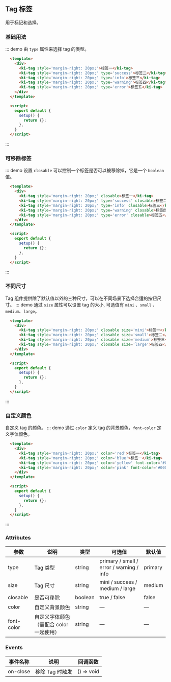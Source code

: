 ## Tag 标签
用于标记和选择。

### 基础用法
::: demo 由 `type` 属性来选择 tag 的类型。
```html
  <template>
    <div>
      <ki-tag style='margin-right: 20px;'>标签一</ki-tag>
      <ki-tag style='margin-right: 20px;' type='success'>标签二</ki-tag>
      <ki-tag style='margin-right: 20px;' type='info'>标签三</ki-tag>
      <ki-tag style='margin-right: 20px;' type='warning'>标签四</ki-tag>
      <ki-tag style='margin-right: 20px;' type='error'>标签五</ki-tag>
    </div>
  </template>

  <script>
    export default {
      setup() {
        return {};
      },
    }
  </script>
```
:::

### 可移除标签
::: demo 设置 `closable` 可以控制一个标签是否可以被移除掉，它是一个 `boolean` 值。
```html
  <template>
    <div>
      <ki-tag style='margin-right: 20px;' closable>标签一</ki-tag>
      <ki-tag style='margin-right: 20px;' type='success' closable>标签二</ki-tag>
      <ki-tag style='margin-right: 20px;' type='info' closable>标签三</ki-tag>
      <ki-tag style='margin-right: 20px;' type='warning' closable>标签四</ki-tag>
      <ki-tag style='margin-right: 20px;' type='error' closable>标签五</ki-tag>
    </div>
  </template>

  <script>
    export default {
      setup() {
        return {};
      },
    }
  </script>
```
:::

### 不同尺寸
Tag 组件提供除了默认值以外的三种尺寸，可以在不同场景下选择合适的按钮尺寸。
::: demo 通过 `size` 属性可以设置 tag 的大小, 可选值有 `mini` 、`small` 、`medium`、`large`。
```html
  <template>
    <div>
      <ki-tag style='margin-right: 20px;' closable size='mini'>标签一</ki-tag>
      <ki-tag style='margin-right: 20px;' closable size='small'>标签二</ki-tag>
      <ki-tag style='margin-right: 20px;' closable size='medium'>标签三</ki-tag>
      <ki-tag style='margin-right: 20px;' closable size='large'>标签四</ki-tag>
    </div>
  </template>

  <script>
    export default {
      setup() {
        return {};
      },
    }
  </script>
```
:::

### 自定义颜色
自定义 tag 的颜色。
::: demo 通过 `color` 定义 tag 的背景颜色，`font-color` 定义字体颜色。
```html
  <template>
    <div>
      <ki-tag style='margin-right: 20px;' color='red'>标签一</ki-tag>
      <ki-tag style='margin-right: 20px;' color='blue'>标签一</ki-tag>
      <ki-tag style='margin-right: 20px;' color='yellow' font-color='#000'>标签一</ki-tag>
      <ki-tag style='margin-right: 20px;' color='pink' font-color='#000'>标签一</ki-tag>
    </div>
  </template>

  <script>
    export default {
      setup() {
        return {};
      },
    }
  </script>
```
:::

### Attributes
| 参数 | 说明 | 类型 | 可选值 | 默认值 |
| --- | ---  | --- | ---   | ---   |
| type | Tag 类型 | string | primary / small / error / warning / info | primary |
| size | Tag 尺寸 | string | mini / success / medium / large | medium |
| closable | 是否可移除 | boolean |	true / false | false |
| color | 自定义背景颜色 | string | — | — |
| font-color | 自定义字体颜色（需配合 color 一起使用） | string | — | — |

### Events
| 事件名称 | 说明 | 回调函数 |
| --- | ---  | --- |
| on-close | 移除 Tag 时触发 | 	() => void |
